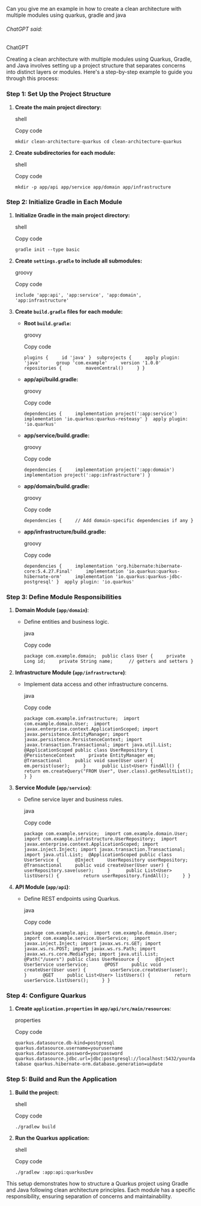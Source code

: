 Can you give me an example in how to create a clean architecture with multiple modules using quarkus, gradle and java

###### ChatGPT said:

ChatGPT

Creating a clean architecture with multiple modules using Quarkus, Gradle, and Java involves setting up a project structure that separates concerns into distinct layers or modules. Here's a step-by-step example to guide you through this process:

### Step 1: Set Up the Project Structure

1. **Create the main project directory:**
    
    shell
    
    Copy code
    
    `mkdir clean-architecture-quarkus cd clean-architecture-quarkus`
    
2. **Create subdirectories for each module:**
    
    shell
    
    Copy code
    
    `mkdir -p app/api app/service app/domain app/infrastructure`
    

### Step 2: Initialize Gradle in Each Module

1. **Initialize Gradle in the main project directory:**
    
    shell
    
    Copy code
    
    `gradle init --type basic`
    
2. **Create `settings.gradle` to include all submodules:**
    
    groovy
    
    Copy code
    
    `include 'app:api', 'app:service', 'app:domain', 'app:infrastructure'`
    
3. **Create `build.gradle` files for each module:**
    
    - **Root `build.gradle`:**
        
        groovy
        
        Copy code
        
        `plugins {     id 'java' }  subprojects {     apply plugin: 'java'      group 'com.example'     version '1.0.0'      repositories {         mavenCentral()     } }`
        
    - **app/api/build.gradle:**
        
        groovy
        
        Copy code
        
        `dependencies {     implementation project(':app:service')     implementation 'io.quarkus:quarkus-resteasy' }  apply plugin: 'io.quarkus'`
        
    - **app/service/build.gradle:**
        
        groovy
        
        Copy code
        
        `dependencies {     implementation project(':app:domain')     implementation project(':app:infrastructure') }`
        
    - **app/domain/build.gradle:**
        
        groovy
        
        Copy code
        
        `dependencies {     // Add domain-specific dependencies if any }`
        
    - **app/infrastructure/build.gradle:**
        
        groovy
        
        Copy code
        
        `dependencies {     implementation 'org.hibernate:hibernate-core:5.4.27.Final'     implementation 'io.quarkus:quarkus-hibernate-orm'     implementation 'io.quarkus:quarkus-jdbc-postgresql' }  apply plugin: 'io.quarkus'`
        

### Step 3: Define Module Responsibilities

1. **Domain Module (`app/domain`)**:
    
    - Define entities and business logic.
        
        java
        
        Copy code
        
        `package com.example.domain;  public class User {     private Long id;     private String name;      // getters and setters }`
        
2. **Infrastructure Module (`app/infrastructure`)**:
    
    - Implement data access and other infrastructure concerns.
        
        java
        
        Copy code
        
        `package com.example.infrastructure;  import com.example.domain.User;  import javax.enterprise.context.ApplicationScoped; import javax.persistence.EntityManager; import javax.persistence.PersistenceContext; import javax.transaction.Transactional; import java.util.List;  @ApplicationScoped public class UserRepository {      @PersistenceContext     private EntityManager em;      @Transactional     public void save(User user) {         em.persist(user);     }      public List<User> findAll() {         return em.createQuery("FROM User", User.class).getResultList();     } }`
        
3. **Service Module (`app/service`)**:
    
    - Define service layer and business rules.
        
        java
        
        Copy code
        
        `package com.example.service;  import com.example.domain.User; import com.example.infrastructure.UserRepository;  import javax.enterprise.context.ApplicationScoped; import javax.inject.Inject; import javax.transaction.Transactional; import java.util.List;  @ApplicationScoped public class UserService {      @Inject     UserRepository userRepository;      @Transactional     public void createUser(User user) {         userRepository.save(user);     }      public List<User> listUsers() {         return userRepository.findAll();     } }`
        
4. **API Module (`app/api`)**:
    
    - Define REST endpoints using Quarkus.
        
        java
        
        Copy code
        
        `package com.example.api;  import com.example.domain.User; import com.example.service.UserService;  import javax.inject.Inject; import javax.ws.rs.GET; import javax.ws.rs.POST; import javax.ws.rs.Path; import javax.ws.rs.core.MediaType; import java.util.List;  @Path("/users") public class UserResource {      @Inject     UserService userService;      @POST     public void createUser(User user) {         userService.createUser(user);     }      @GET     public List<User> listUsers() {         return userService.listUsers();     } }`
        

### Step 4: Configure Quarkus

1. **Create `application.properties` in `app/api/src/main/resources`**:
    
    properties
    
    Copy code
    
    `quarkus.datasource.db-kind=postgresql quarkus.datasource.username=yourusername quarkus.datasource.password=yourpassword quarkus.datasource.jdbc.url=jdbc:postgresql://localhost:5432/yourdatabase quarkus.hibernate-orm.database.generation=update`
    

### Step 5: Build and Run the Application

1. **Build the project:**
    
    shell
    
    Copy code
    
    `./gradlew build`
    
2. **Run the Quarkus application:**
    
    shell
    
    Copy code
    
    `./gradlew :app:api:quarkusDev`
    

This setup demonstrates how to structure a Quarkus project using Gradle and Java following clean architecture principles. Each module has a specific responsibility, ensuring separation of concerns and maintainability.
